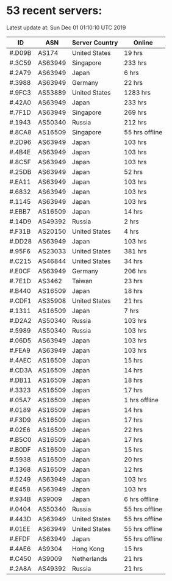 # 53 recent servers:

Latest update at: Sun Dec 01 01:10:10 UTC 2019

| ID | ASN | Server Country | Online |
| -- | --- | -------------- | ------ |
| #.D09B | AS174 | United States | 19 hrs |
| #.3C59 | AS63949 | Singapore | 233 hrs |
| #.2A79 | AS63949 | Japan | 6 hrs |
| #.3988 | AS63949 | Germany | 22 hrs |
| #.9FC3 | AS53889 | United States | 1283 hrs |
| #.42A0 | AS63949 | Japan | 233 hrs |
| #.7F1D | AS63949 | Singapore | 269 hrs |
| #.1943 | AS50340 | Russia | 212 hrs |
| #.8CA8 | AS16509 | Singapore | 55 hrs offline |
| #.2D96 | AS63949 | Japan | 103 hrs |
| #.4B4E | AS63949 | Japan | 103 hrs |
| #.8C5F | AS63949 | Japan | 103 hrs |
| #.25DB | AS63949 | Japan | 52 hrs |
| #.EA11 | AS63949 | Japan | 103 hrs |
| #.6832 | AS63949 | Japan | 103 hrs |
| #.1145 | AS63949 | Japan | 103 hrs |
| #.EBB7 | AS16509 | Japan | 14 hrs |
| #.14D9 | AS49392 | Russia | 2 hrs |
| #.F31B | AS20150 | United States | 4 hrs |
| #.DD28 | AS63949 | Japan | 103 hrs |
| #.95F6 | AS23033 | United States | 381 hrs |
| #.C215 | AS46844 | United States | 34 hrs |
| #.E0CF | AS63949 | Germany | 206 hrs |
| #.7E1D | AS3462 | Taiwan | 23 hrs |
| #.B440 | AS16509 | Japan | 18 hrs |
| #.CDF1 | AS35908 | United States | 21 hrs |
| #.1311 | AS16509 | Japan | 7 hrs |
| #.D2A2 | AS50340 | Russia | 103 hrs |
| #.5989 | AS50340 | Russia | 103 hrs |
| #.06D5 | AS63949 | Japan | 103 hrs |
| #.FEA9 | AS63949 | Japan | 103 hrs |
| #.4AEC | AS16509 | Japan | 15 hrs |
| #.CD3A | AS16509 | Japan | 14 hrs |
| #.DB11 | AS16509 | Japan | 18 hrs |
| #.3323 | AS16509 | Japan | 17 hrs |
| #.05A7 | AS16509 | Japan | 1 hrs offline |
| #.0189 | AS16509 | Japan | 14 hrs |
| #.F3D9 | AS16509 | Japan | 17 hrs |
| #.02E6 | AS16509 | Japan | 22 hrs |
| #.B5C0 | AS16509 | Japan | 17 hrs |
| #.B0DF | AS16509 | Japan | 15 hrs |
| #.5938 | AS16509 | Japan | 20 hrs |
| #.1368 | AS16509 | Japan | 12 hrs |
| #.5249 | AS63949 | Japan | 103 hrs |
| #.E458 | AS63949 | Japan | 103 hrs |
| #.934B | AS9009 | Japan | 6 hrs offline |
| #.0404 | AS50340 | Russia | 55 hrs offline |
| #.443D | AS63949 | United States | 55 hrs offline |
| #.01EE | AS63949 | United States | 55 hrs offline |
| #.EFDF | AS63949 | Japan | 55 hrs offline |
| #.4AE6 | AS9304 | Hong Kong | 15 hrs |
| #.C450 | AS9009 | Netherlands | 21 hrs |
| #.2A8A | AS49392 | Russia | 21 hrs |

